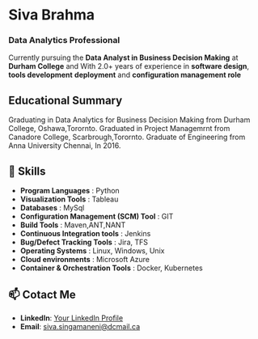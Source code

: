 # Siva Brahma  
### Data Analytics Professional  

Currently pursuing the **Data Analyst in Business Decision Making** at **Durham College** and  With 2.0+ years of experience in **software design**,  **tools development** **deployment** and **configuration management role**



## Educational Summary  
Graduating in Data Analytics for Business Decision Making from Durham College, Oshawa,Torornto.
Graduated in Project Managemrnt from Canadore College, Scarbrough,Torornto.
Graduate of Engineering from Anna University Chennai, In 2016.

## 🔧 Skills 
- **Program Languages**                      : Python
- **Visualization Tools**                     : Tableau
- **Databases**                               : MySql
- **Configuration Management (SCM) Tool**     : GIT
- **Build Tools**                             : Maven,ANT,NANT
- **Continuous Integration tools**            : Jenkins
- **Bug/Defect Tracking Tools**               : Jira, TFS
- **Operating Systems**                       : Linux, Windows, Unix
- **Cloud environments**                      : Microsoft Azure 
- **Container &amp; Orchestration Tools**     : Docker, Kubernetes


## 📫 Cotact Me  
- **LinkedIn**: [Your LinkedIn Profile](www.linkedin.com/in/siva-brahma-singamaneni-74a47b341)  
- **Email**: siva.singamaneni@dcmail.ca  




